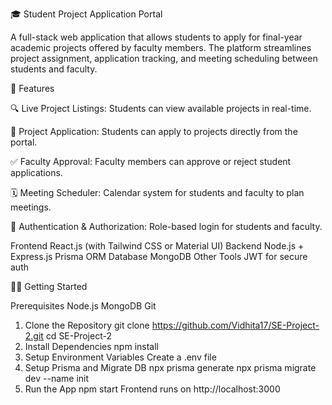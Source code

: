 🎓 Student Project Application Portal

A full-stack web application that allows students to apply for final-year academic projects offered by faculty members. The platform streamlines project assignment, application tracking, and meeting scheduling between students and faculty.

🚀 Features

🔍 Live Project Listings: Students can view available projects in real-time.

📝 Project Application: Students can apply to projects directly from the portal.

✅ Faculty Approval: Faculty members can approve or reject student applications.

🗓️ Meeting Scheduler: Calendar system for students and faculty to plan meetings.

🔐 Authentication & Authorization: Role-based login for students and faculty.

Frontend
React.js (with Tailwind CSS or Material UI)
Backend
Node.js + Express.js
Prisma ORM
Database
MongoDB
Other Tools
JWT for secure auth

🧑‍💻 Getting Started

Prerequisites
Node.js
MongoDB
Git
1. Clone the Repository
git clone https://github.com/Vidhita17/SE-Project-2.git
cd SE-Project-2
2. Install Dependencies
npm install
3. Setup Environment Variables
Create a .env file
4. Setup Prisma and Migrate DB
npx prisma generate
npx prisma migrate dev --name init
5. Run the App
npm start
Frontend runs on http://localhost:3000



